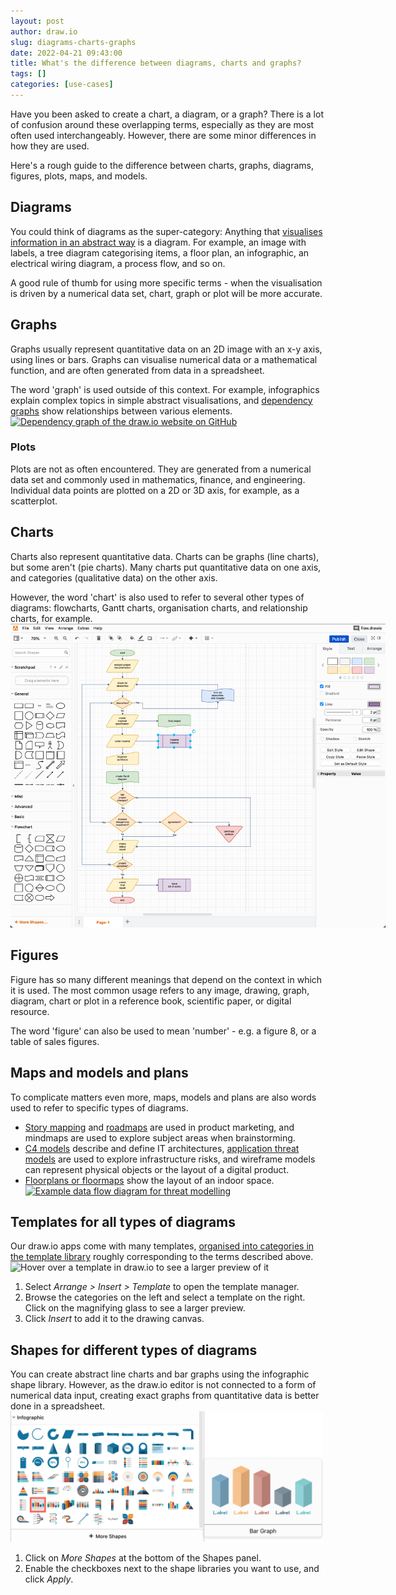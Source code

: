 ```yaml
---
layout: post
author: draw.io
slug: diagrams-charts-graphs
date: 2022-04-21 09:43:00
title: What's the difference between diagrams, charts and graphs?
tags: []
categories: [use-cases]
---
```


Have you been asked to create a chart, a diagram, or a graph? There is a lot of confusion around these overlapping terms, especially as they are most often used interchangeably. However, there are some minor differences in how they are used.

Here's a rough guide to the difference between charts, graphs, diagrams, figures, plots, maps, and models. 

## Diagrams

You could think of diagrams as the super-category: Anything that [visualises information in an abstract way](https://en.wikipedia.org/wiki/Diagram) is a diagram. For example, an image with labels, a tree diagram categorising items, a floor plan, an infographic, an electrical wiring diagram, a process flow, and so on.

A good rule of thumb for using more specific terms - when the visualisation is driven by a numerical data set, chart, graph or plot will be more accurate.

## Graphs

Graphs usually represent quantitative data on an 2D image with an x-y axis, using lines or bars. Graphs can visualise numerical data or a mathematical function, and are often generated from data in a spreadsheet.

The word 'graph' is used outside of this context. For example, infographics explain complex topics in simple abstract visualisations, and [dependency graphs](/blog/dependency-graphs.html) show relationships between various elements.
[<img src="/assets/img/blog/dependency-graph-diagrams-net-website.png" style="width=100%;max-width:600px;height:auto;" alt="Dependency graph of the draw.io website on GitHub">](https://app.diagrams.net/?lightbox=1&highlight=0000ff&edit=_blank&layers=1&nav=1&title=#Uhttps%3A%2F%2Fraw.githubusercontent.com%2Fjgraph%2Fdrawio-diagrams%2Fdev%2Fexamples%2Fgemfile-dependency-graph.drawio)

### Plots

Plots are not as often encountered. They are generated from a numerical data set and commonly used in mathematics, finance, and engineering. Individual data points are plotted on a 2D or 3D axis, for example, as a scatterplot.


## Charts

Charts also represent quantitative data. Charts can be graphs (line charts), but some aren't (pie charts). Many charts put quantitative data on one axis, and categories (qualitative data) on the other axis.

However, the word 'chart' is also used to refer to several other types of diagrams: flowcharts, Gantt charts, organisation charts, and relationship charts, for example.
<br /><img src="/assets/img/blog/flowchart-example.png" style="width=100%;max-width:600px;height:auto;" alt="An example BPMN diagram that details the steps involved in processing an order">

## Figures

Figure has so many different meanings that depend on the context in which it is used. The most common usage refers to any image, drawing, graph, diagram, chart or plot in a reference book, scientific paper, or digital resource.

The word 'figure' can also be used to mean 'number' - e.g. a figure 8, or a table of sales figures.

## Maps and models and plans

To complicate matters even more, maps, models and plans are also words used to refer to specific types of diagrams. 

* [Story mapping](/blog/story-mapping.html) and [roadmaps](/blog/timelines.html) are used in product marketing, and mindmaps are used to explore subject areas when brainstorming.
* [C4 models](/blog/c4-modelling.html) describe and define IT architectures, [application threat models](/blog/threat-modelling.html) are used to explore infrastructure risks, and wireframe models can represent physical objects or the layout of a digital product.
* [Floorplans or floormaps](/blog/floormaps.html) show the layout of an indoor space. 
<br /><a href="https://app.diagrams.net/?lightbox=1&highlight=0000ff&edit=_blank&layers=1&nav=1&title=threat-modelling.drawio#Uhttps%3A%2F%2Fraw.githubusercontent.com%2Fjgraph%2Fdrawio-diagrams%2Fmaster%2Fblog%2Fthreat-modelling.drawio"><img src="/assets/img/blog/threat-modelling-data-flow.png" style="max-width:100%;height:auto;" alt="Example data flow diagram for threat modelling"></a>

## Templates for all types of diagrams

Our draw.io apps come with many templates, [organised into categories in the template library](/blog/template-diagrams.html) roughly corresponding to the terms described above. 
<br /><img src="/assets/img/blog/template-library-preview.png" style="width=100%;max-width:600px;height:auto;" alt="Hover over a template in draw.io to see a larger preview of it">

1. Select _Arrange > Insert > Template_ to open the template manager. 
2. Browse the categories on the left and select a template on the right. Click on the magnifying glass to see a larger preview. 
3. Click _Insert_ to add it to the drawing canvas. 

## Shapes for different types of diagrams

You can create abstract line charts and bar graphs using the infographic shape library. However, as the draw.io editor is not connected to a form of numerical data input, creating exact graphs from quantitative data is better done in a spreadsheet. 
<br /><img src="/assets/img/blog/infographic-shape-bar-graph.png" style="width=100%;max-width:500px;height:auto;" alt="Enable the Infographic shape library to create abstract graphs and charts">

1. Click on _More Shapes_ at the bottom of the Shapes panel. 
2. Enable the checkboxes next to the shape libraries you want to use, and click _Apply_.
